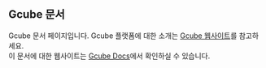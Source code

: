 ## Gcube 문서
Gcube 문서 페이지입니다. Gcube 플랫폼에 대한 소개는 [Gcube 웹사이트](#https://console.gcube.ai/)를 참고하세요. <br>
이 문서에 대한 웹사이트는 [Gcube Docs](#https://data-alliance.github.io/gai-platform-docs/)에서 확인하실 수 있습니다.
